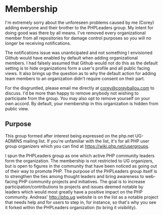 Membership
==========

I'm extremely sorry about the unforeseen problems caused by me (Corey) adding everyone and their brother to the PHPLeaders group. My intent for doing good was there by all means. I've removed every organizational member from all repositories for damage control purposes so you will no longer be receiving notifications.

The notifications issue was unanticipated and not something I envisioned Github would have enabled by default when adding organizational members. I had falsely assumed that Github would not do this as the default setting is to hide organizations form a user's profile and all public facing views. It also brings up the question as to why the default action for adding team members to an organization didn't require consent on their part.

For the disgruntled, please email me directly at corey@coreyballou.com to discuss. I'd be more than happy to remove anybody not wishing to participate from the group. You may also opt to remove yourself on your own accord. By default, your membership in this organization is hidden from public view.

## Purpose ##

This group formed after interest being expressed on the php.net UG-ADMINS mailing list. If you're unfamiliar with the list, it's for all PHP user group organizers which you can find at https://wiki.php.net/usergroups.

I spun the PHPLeaders group as one which active PHP community leaders form the organization. The membership is not restricted to UG organizers, but is open to figures in the community that have been noticed as going out of their way to promote PHP. The purpose of the PHPLeaders group itself is to strengthen the ties among thought leaders and bring awareness to web-facing PHP community projects and initiatives. The goal is to increase participation/contributions to projects and issues deemed notable by leaders which would most greatly have a positive impact on the PHP community. Andreas' http://php.ug website is on the list as a notable project that needs help and for users to step in, for instance, so that's why you see it forked within the PHPLeaders organization (to bring it visibility).
